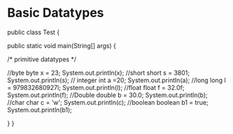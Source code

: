 # Basic Datatypes

public class Test
{
 
public static void main(String[] args)
 {

  /* primitive datatypes */
  
  //byte
  byte x = 23;
  System.out.println(x);
  //short
  short s = 3801;
  System.out.println(s);
  // integer
  int a =20;
  System.out.println(a);
  //long 
  long l = 979832680927l;
  System.out.println(l);
  //float
  float f = 32.0f;
  System.out.println(f);
  //Double
  double b = 30.0;
  System.out.println(b);
  //char
  char c = 'w';
  System.out.println(c);
  //boolean
  boolean b1 = true;
  System.out.println(b1);
  
 }
}